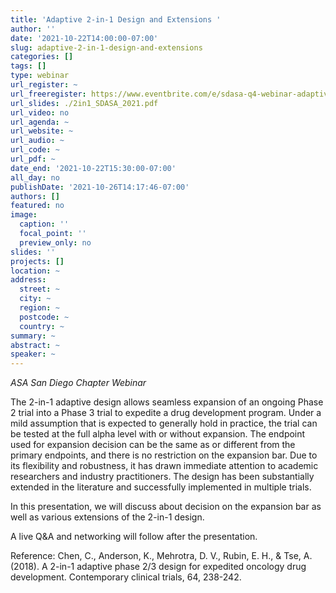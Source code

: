 ```yaml
---
title: 'Adaptive 2-in-1 Design and Extensions '
author: ''
date: '2021-10-22T14:00:00-07:00'
slug: adaptive-2-in-1-design-and-extensions
categories: []
tags: []
type: webinar
url_register: ~
url_freeregister: https://www.eventbrite.com/e/sdasa-q4-webinar-adaptive-2-in-1-design-and-extensions-tickets-182039684597
url_slides: ./2in1_SDASA_2021.pdf
url_video: no
url_agenda: ~
url_website: ~
url_audio: ~
url_code: ~
url_pdf: ~
date_end: '2021-10-22T15:30:00-07:00'
all_day: no
publishDate: '2021-10-26T14:17:46-07:00'
authors: []
featured: no
image:
  caption: ''
  focal_point: ''
  preview_only: no
slides: ''
projects: []
location: ~
address:
  street: ~
  city: ~
  region: ~
  postcode: ~
  country: ~
summary: ~
abstract: ~
speaker: ~
---
```

*ASA San Diego Chapter Webinar*
<!--more-->
The 2-in-1 adaptive design allows seamless expansion of an ongoing Phase 2 trial into a Phase 3 trial to expedite a drug development program. Under a mild assumption that is expected to generally hold in practice, the trial can be tested at the full alpha level with or without expansion. The endpoint used for expansion decision can be the same as or different from the primary endpoints, and there is no restriction on the expansion bar. Due to its flexibility and robustness, it has drawn immediate attention to academic researchers and industry practitioners. The design has been substantially extended in the literature and successfully implemented in multiple trials.  

In this presentation, we will discuss about decision on the expansion bar as well as various extensions of the 2-in-1 design.  

A live Q&A and networking will follow after the presentation.  

Reference: Chen, C., Anderson, K., Mehrotra, D. V., Rubin, E. H., & Tse, A. (2018). A 2-in-1 adaptive phase 2/3 design for expedited oncology drug development. Contemporary clinical trials, 64, 238-242.  